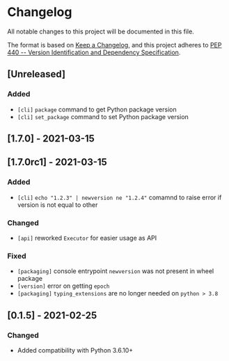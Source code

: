 # Changelog
All notable changes to this project will be documented in this file.

The format is based on [Keep a Changelog](https://keepachangelog.com/en/1.0.0/),
and this project adheres to
[PEP 440 -- Version Identification and Dependency Specification](https://www.python.org/dev/peps/pep-0440/).

## [Unreleased]
### Added
- `[cli]` `package` command to get Python package version
- `[cli]` `set_package` command to set Python package version

## [1.7.0] - 2021-03-15

## [1.7.0rc1] - 2021-03-15
### Added
- `[cli]` `echo "1.2.3" | newversion ne "1.2.4"` comamnd to raise error if version is not equal to other

### Changed
- `[api]` reworked `Executor` for easier usage as API

### Fixed
- `[packaging]` console entrypoint `newversion` was not present in wheel package
- `[version]` error on getting `epoch`
- `[packaging]` `typing_extensions` are no longer needed on `python > 3.8`

## [0.1.5] - 2021-02-25
### Changed
- Added compatibility with Python 3.6.10+

